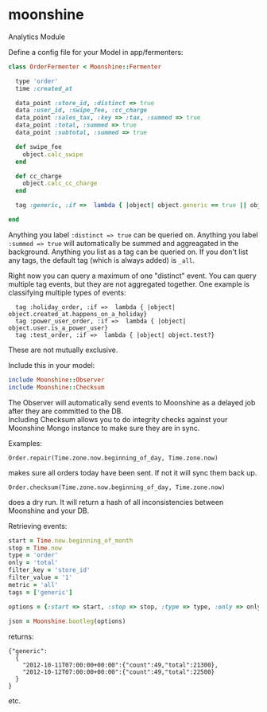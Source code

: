moonshine
=========

Analytics Module

Define a config file for your Model in app/fermenters:
```ruby
class OrderFermenter < Moonshine::Fermenter

  type 'order'
  time :created_at

  data_point :store_id, :distinct => true
  data :user_id, :swipe_fee, :cc_charge
  data_point :sales_tax, :key => :tax, :summed => true
  data_point :total, :summed => true
  data_point :subtotal, :summed => true

  def swipe_fee
    object.calc_swipe 
  end

  def cc_charge
    object.calc_cc_charge
  end

  tag :generic, :if =>  lambda { |object| object.generic == true || object.fake == true}

end
```

Anything you label ```:distinct => true``` can be queried on.
Anything you label ```:summed => true``` will automatically be summed and aggreagated in the background.
Anything you list as a tag can be queried on.  If you don't list any tags, the default tag (which is always added) is ```_all```.

Right now you can query a maximum of one "distinct" event.  You can query multiple tag events, but they are not aggregated together.  One example is classifying multiple types of events:

```
  tag :holiday_order, :if =>  lambda { |object| object.created_at.happens_on_a_holiday}
  tag :power_user_order, :if =>  lambda { |object| object.user.is_a_power_user}
  tag :test_order, :if =>  lambda { |object| object.test?}
```
These are not mutually exclusive.

Include this in your model:
```ruby
include Moonshine::Observer
include Moonshine::Checksum
```

The Observer will automatically send events to Moonshine as a delayed job after they are committed to the DB.  
Including Checksum allows you to do integrity checks against your Moonshine Mongo instance to make sure they are in sync.

Examples:

```
Order.repair(Time.zone.now.beginning_of_day, Time.zone.now)
```
makes sure all orders today have been sent.  If not it will sync them back up.

```
Order.checksum(Time.zone.now.beginning_of_day, Time.zone.now)
```
does a dry run.  It will return a hash of all inconsistencies between Moonshine and your DB.

Retrieving events:

```ruby
start = Time.now.beginning_of_month
stop = Time.now
type = 'order'
only = 'total'
filter_key = 'store_id'
filter_value = '1'
metric = 'all'
tags = ['generic']

options = {:start => start, :stop => stop, :type => type, :only => only, :tags => tags, :metric => metric, :filter_key => filter_key, :filter_value => filter_value}
          
json = Moonshine.bootleg(options)
```

returns:

```
{"generic":
  {
    "2012-10-11T07:00:00+00:00":{"count":49,"total":21300},
    "2012-10-12T07:00:00+00:00":{"count":49,"total":22500}
  }
}
```

etc.
